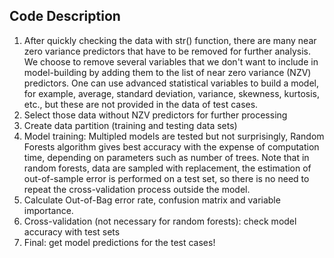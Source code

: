 ## Code Description 

1. After quickly checking the data with str() function, there are many near zero variance predictors that have to be removed for further analysis. We choose to remove several variables that we don't want to include in model-building by adding them to the list of near zero variance (NZV) predictors. One can use advanced statistical variables to build a model, for example, average, standard deviation, variance, skewness, kurtosis, etc., but these are not provided in the data of test cases.
2. Select those data without NZV predictors for further processing
3. Create data partition (training and testing data sets)
4. Model training: Multipled models are tested but not surprisingly, Random Forests algorithm gives best accuracy with the expense of computation time, depending on parameters such as number of trees.
Note that in random forests, data are sampled with replacement, 
the estimation of out-of-sample error is performed on a test set, 
so there is no need to repeat the cross-validation process outside the model.
5. Calculate Out-of-Bag error rate, confusion matrix and variable importance.
6. Cross-validation (not necessary for random forests): check model accuracy with test sets
7. Final: get model predictions for the test cases!
